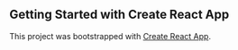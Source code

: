 ## Getting Started with Create React App

This project was bootstrapped with [Create React App](https://github.com/facebook/create-react-app).


